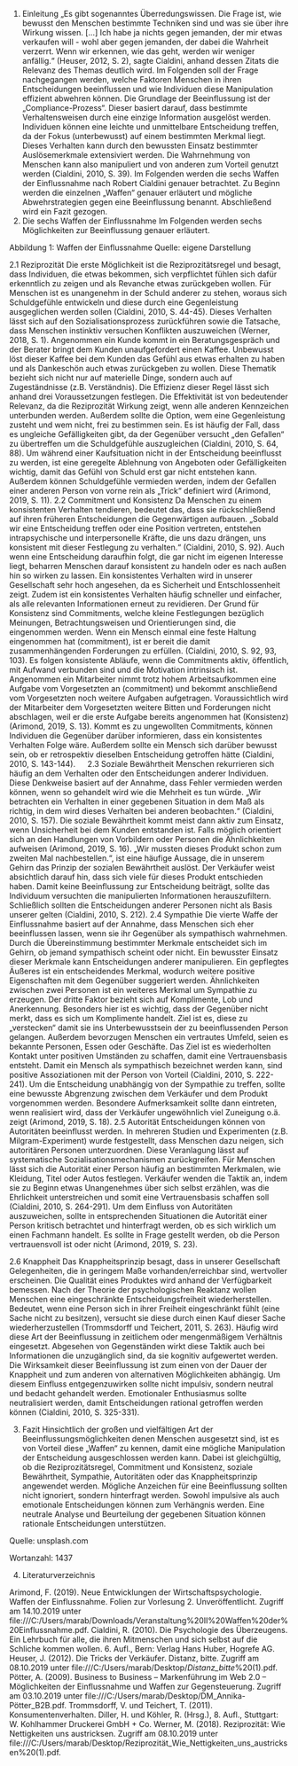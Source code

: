 1. Einleitung
„Es gibt sogenanntes Überredungswissen. Die Frage ist, wie bewusst den Menschen bestimmte Techniken sind und was sie über ihre Wirkung wissen. […] Ich habe ja nichts gegen jemanden, der mir etwas verkaufen will - wohl aber gegen jemanden, der dabei die Wahrheit verzerrt. Wenn wir erkennen, wie das geht, werden wir weniger anfällig.“ (Heuser, 2012, S. 2), sagte Cialdini, anhand dessen Zitats die Relevanz des Themas deutlich wird. 
Im Folgenden soll der Frage nachgegangen werden, welche Faktoren Menschen in ihren Entscheidungen beeinflussen und wie Individuen diese Manipulation effizient abwehren können.
Die Grundlage der Beeinflussung ist der „Compliance-Prozess“. Dieser basiert darauf, dass bestimmte Verhaltensweisen durch eine einzige Information ausgelöst werden. Individuen können eine leichte und unmittelbare Entscheidung treffen, da der Fokus (unterbewusst) auf einem bestimmten Merkmal liegt. Dieses Verhalten kann durch den bewussten Einsatz bestimmter Auslösemerkmale extensiviert werden. Die Wahrnehmung von Menschen kann also manipuliert und von anderen zum Vorteil genutzt werden (Cialdini, 2010, S. 39). 
Im Folgenden werden die sechs Waffen der Einflussnahme nach Robert Cialdini genauer betrachtet. Zu Beginn werden die einzelnen „Waffen“ genauer erläutert und mögliche Abwehrstrategien gegen eine Beeinflussung benannt. Abschließend wird ein Fazit gezogen.
 
2. Die sechs Waffen der Einflussnahme
Im Folgenden werden sechs Möglichkeiten zur Beeinflussung genauer erläutert.
 
Abbildung 1: Waffen der Einflussnahme
Quelle: eigene Darstellung  

2.1 Reziprozität
Die erste Möglichkeit ist die Reziprozitätsregel und besagt, dass Individuen, die etwas bekommen, sich verpflichtet fühlen sich dafür erkenntlich zu zeigen und als Revanche etwas zurückgeben wollen. Für Menschen ist es unangenehm in der Schuld anderer zu stehen, woraus sich Schuldgefühle entwickeln und diese durch eine Gegenleistung ausgeglichen werden sollen (Cialdini, 2010, S. 44-45). Dieses Verhalten lässt sich auf den Sozialisationsprozess zurückführen sowie die Tatsache, dass Menschen instinktiv versuchen Konflikten auszuweichen (Werner, 2018, S. 1).
Angenommen ein Kunde kommt in ein Beratungsgespräch und der Berater bringt dem Kunden unaufgefordert einen Kaffee. Unbewusst löst dieser Kaffee bei dem Kunden das Gefühl aus etwas erhalten zu haben und als Dankeschön auch etwas zurückgeben zu wollen. Diese Thematik bezieht sich nicht nur auf materielle Dinge, sondern auch auf Zugeständnisse (z.B. Verständnis). Die Effizienz dieser Regel lässt sich anhand drei Voraussetzungen festlegen. Die Effektivität ist von bedeutender Relevanz, da die Reziprozität Wirkung zeigt, wenn alle anderen Kennzeichen unterbunden werden. Außerdem sollte die Option, wem eine Gegenleistung zusteht und wem nicht, frei zu bestimmen sein. Es ist häufig der Fall, dass es ungleiche Gefälligkeiten gibt, da der Gegenüber versucht „den Gefallen“ zu übertreffen um die Schuldgefühle auszugleichen (Cialdini, 2010, S. 64, 88). 
Um während einer Kaufsituation nicht in der Entscheidung beeinflusst zu werden, ist eine geregelte Ablehnung von Angeboten oder Gefälligkeiten wichtig, damit das Gefühl von Schuld erst gar nicht entstehen kann. Außerdem können Schuldgefühle vermieden werden, indem der Gefallen einer anderen Person von vorne rein als „Trick“ definiert wird (Arimond, 2019, S. 11). 
2.2 Commitment und Konsistenz
Da Menschen zu einem konsistenten Verhalten tendieren, bedeutet das, dass sie rückschließend auf ihren früheren Entscheidungen die Gegenwärtigen aufbauen. „Sobald wir eine Entscheidung treffen oder eine Position vertreten, entstehen intrapsychische und interpersonelle Kräfte, die uns dazu drängen, uns konsistent mit dieser Festlegung zu verhalten.“ (Cialdini, 2010, S. 92). Auch wenn eine Entscheidung daraufhin folgt, die gar nicht im eigenen Interesse liegt, beharren Menschen darauf konsistent zu handeln oder es nach außen hin so wirken zu lassen.
Ein konsistentes Verhalten wird in unserer Gesellschaft sehr hoch angesehen, da es Sicherheit und Entschlossenheit zeigt. Zudem ist ein konsistentes Verhalten häufig schneller und einfacher, als alle relevanten Informationen erneut zu revidieren. Der Grund für Konsistenz sind Commitments, welche kleine Festlegungen bezüglich Meinungen, Betrachtungsweisen und Orientierungen sind, die eingenommen werden. Wenn ein Mensch einmal eine feste Haltung eingenommen hat (commitment), ist er bereit die damit zusammenhängenden Forderungen zu erfüllen. (Cialdini, 2010, S. 92, 93, 103). Es folgen konsistente Abläufe, wenn die Commitments aktiv, öffentlich, mit Aufwand verbunden sind und die Motivation intrinsisch ist. Angenommen ein Mitarbeiter nimmt trotz hohem Arbeitsaufkommen eine Aufgabe vom Vorgesetzten an (commitment) und bekommt anschließend vom Vorgesetzten noch weitere Aufgaben aufgetragen. Voraussichtlich wird der Mitarbeiter dem Vorgesetzten weitere Bitten und Forderungen nicht abschlagen, weil er die erste Aufgabe bereits angenommen hat (Konsistenz) (Arimond, 2019, S. 13). 
Kommt es zu ungewollten Commitments, können Individuen die Gegenüber darüber informieren, dass ein konsistentes Verhalten Folge wäre. Außerdem sollte ein Mensch sich darüber bewusst sein, ob er retrospektiv dieselben Entscheidung getroffen hätte (Cialdini, 2010, S. 143-144). 
 
2.3 Soziale Bewährtheit
Menschen rekurrieren sich häufig an dem Verhalten oder den Entscheidungen anderer Individuen. Diese Denkweise basiert auf der Annahme, dass Fehler vermieden werden können, wenn so gehandelt wird wie die Mehrheit es tun würde. „Wir betrachten ein Verhalten in einer gegebenen Situation in dem Maß als richtig, in dem wird dieses Verhalten bei anderen beobachten.“ (Cialdini, 2010, S. 157). Die soziale Bewährtheit kommt meist dann aktiv zum Einsatz, wenn Unsicherheit bei dem Kunden entstanden ist. Falls möglich orientiert sich an den Handlungen von Vorbildern oder Personen die Ähnlichkeiten aufweisen (Arimond, 2019, S. 16). „Wir mussten dieses Produkt schon zum zweiten Mal nachbestellen.“, ist eine häufige Aussage, die in unserem Gehirn das Prinzip der sozialen Bewährtheit auslöst. Der Verkäufer weist absichtlich darauf hin, dass sich viele für dieses Produkt entschieden haben.
Damit keine Beeinflussung zur Entscheidung beiträgt, sollte das Individuum versuchten die manipulierten Informationen herauszufiltern. Schließlich sollten die Entscheidungen anderer Personen nicht als Basis unserer gelten (Cialdini, 2010, S. 212).
2.4 Sympathie
Die vierte Waffe der Einflussnahme basiert auf der Annahme, dass Menschen sich eher beeinflussen lassen, wenn sie ihr Gegenüber als sympathisch wahrnehmen. Durch die Übereinstimmung bestimmter Merkmale entscheidet sich im Gehirn, ob jemand sympathisch scheint oder nicht. Ein bewusster Einsatz dieser Merkmale kann Entscheidungen anderer manipulieren. Ein gepflegtes Äußeres ist ein entscheidendes Merkmal, wodurch weitere positive Eigenschaften mit dem Gegenüber suggeriert werden. Ähnlichkeiten zwischen zwei Personen ist ein weiteres Merkmal um Sympathie zu erzeugen. Der dritte Faktor bezieht sich auf Komplimente, Lob und Anerkennung. Besonders hier ist es wichtig, dass der Gegenüber nicht merkt, dass es sich um Komplimente handelt. Ziel ist es, diese zu „verstecken“ damit sie ins Unterbewusstsein der zu beeinflussenden Person gelangen. Außerdem bevorzugen Menschen ein vertrautes Umfeld, seien es bekannte Personen, Essen oder Geschäfte. Das Ziel ist es wiederholten Kontakt unter positiven Umständen zu schaffen, damit eine Vertrauensbasis entsteht. Damit ein Mensch als sympathisch bezeichnet werden kann, sind positive Assoziationen mit der Person von Vorteil (Cialdini, 2010, S. 222-241). 
Um die Entscheidung unabhängig von der Sympathie zu treffen, sollte eine bewusste Abgrenzung zwischen dem Verkäufer und dem Produkt vorgenommen werden. Besondere Aufmerksamkeit sollte dann eintreten, wenn realisiert wird, dass der Verkäufer ungewöhnlich viel Zuneigung o.ä. zeigt (Arimond, 2019, S. 18). 
2.5 Autorität
Entscheidungen können von Autoritäten beeinflusst werden. In mehreren Studien und Experimenten (z.B. Milgram-Experiment) wurde festgestellt, dass Menschen dazu neigen, sich autoritären Personen unterzuordnen. Diese Veranlagung lässt auf systematische Sozialisationsmechanismen zurückgreifen. Für Menschen lässt sich die Autorität einer Person häufig an bestimmten Merkmalen, wie Kleidung, Titel oder Autos festlegen. Verkäufer wenden die Taktik an, indem sie zu Beginn etwas Unangenehmes über sich selbst erzählen, was die Ehrlichkeit unterstreichen und somit eine Vertrauensbasis schaffen soll (Cialdini, 2010, S. 264-291).
Um dem Einfluss von Autoritäten auszuweichen, sollte in entsprechenden Situationen die Autorität einer Person kritisch betrachtet und hinterfragt werden, ob es sich wirklich um einen Fachmann handelt. Es sollte in Frage gestellt werden, ob die Person vertrauensvoll ist oder nicht (Arimond, 2019, S. 23). 

2.6 Knappheit
Das Knappheitsprinzip besagt, dass in unserer Gesellschaft Gelegenheiten, die in geringem Maße vorhanden/erreichbar sind, wertvoller erscheinen. Die Qualität eines Produktes wird anhand der Verfügbarkeit bemessen. Nach der Theorie der psychologischen Reaktanz wollen Menschen eine eingeschränkte Entscheidungsfreiheit wiederherstellen. Bedeutet, wenn eine Person sich in ihrer Freiheit eingeschränkt fühlt (eine Sache nicht zu besitzen), versucht sie diese durch einen Kauf dieser Sache wiederherzustellen (Trommsdorff und Teichert, 2011, S. 263). Häufig wird diese Art der Beeinflussung in zeitlichem oder mengenmäßigem Verhältnis eingesetzt. Abgesehen von Gegenständen wirkt diese Taktik auch bei Informationen die unzugänglich sind, da sie kognitiv aufgewertet werden. Die Wirksamkeit dieser Beeinflussung ist zum einen von der Dauer der Knappheit und zum anderen von alternativen Möglichkeiten abhängig.
Um diesem Einfluss entgegenzuwirken sollte nicht impulsiv, sondern neutral und bedacht gehandelt werden. Emotionaler Enthusiasmus sollte neutralisiert werden, damit Entscheidungen rational getroffen werden können (Cialdini, 2010, S. 325-331).

3. Fazit 
Hinsichtlich der großen und vielfältigen Art der Beeinflussungsmöglichkeiten denen Menschen ausgesetzt sind, ist es von Vorteil diese „Waffen“ zu kennen, damit eine mögliche Manipulation der Entscheidung ausgeschlossen werden kann. Dabei ist gleichgültig, ob die Reziprozitätsregel, Commitment und Konsistenz, soziale Bewährtheit, Sympathie, Autoritäten oder das Knappheitsprinzip angewendet werden. Mögliche Anzeichen für eine Beeinflussung sollten nicht ignoriert, sondern hinterfragt werden. Sowohl impulsive als auch emotionale Entscheidungen können zum Verhängnis werden. Eine neutrale Analyse und Beurteilung der gegebenen Situation können rationale Entscheidungen unterstützen.  

 
Quelle: unsplash.com

Wortanzahl: 1437 

4. Literaturverzeichnis

Arimond, F. (2019). Neue Entwicklungen der Wirtschaftspsychologie. Waffen der Einflussnahme. Folien zur Vorlesung 2. Unveröffentlicht. Zugriff am 14.10.2019 unter file:///C:/Users/marab/Downloads/Veranstaltung%20II%20Waffen%20der%20Einflussnahme.pdf. 
Cialdini, R. (2010). Die Psychologie des Überzeugens. Ein Lehrbuch für alle, die ihren Mitmenschen und sich selbst auf die Schliche kommen wollen. 6. Aufl., Bern: Verlag Hans Huber, Hogrefe AG. 
Heuser, J. (2012). Die Tricks der Verkäufer. Distanz, bitte. Zugriff am 08.10.2019 unter file:///C:/Users/marab/Desktop/_Distanz_bitte_%20(1).pdf.  
Pötter, A. (2009). Business to Business – Markenführung im Web 2.0 – Möglichkeiten der Einflussnahme und Waffen zur Gegensteuerung. Zugriff am 03.10.2019 unter file:///C:/Users/marab/Desktop/DM_Annika-Pötter_B2B.pdf. 
Trommsdorff, V. und Teichert, T. (2011). Konsumentenverhalten. Diller, H. und Köhler, R. (Hrsg.), 8. Aufl., Stuttgart: W. Kohlhammer Druckerei GmbH + Co.
Werner, M. (2018). Reziprozität: Wie Nettigkeiten uns austricksen. Zugriff am 08.10.2019 unter file:///C:/Users/marab/Desktop/Reziprozität_Wie_Nettigkeiten_uns_austricksen%20(1).pdf. 



